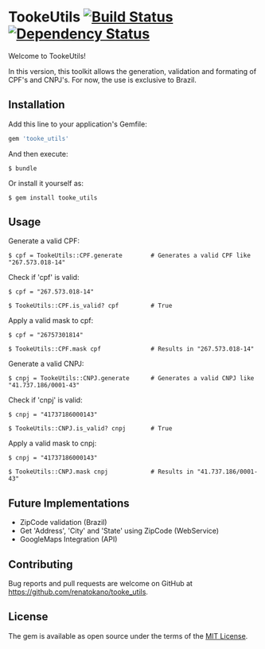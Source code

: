 # TookeUtils    [![Build Status](https://travis-ci.org/renatokano/tooke_utils.svg?branch=master)](https://travis-ci.org/renatokano/tooke_utils)   [![Dependency Status](https://gemnasium.com/badges/github.com/renatokano/tooke_utils.svg)](https://gemnasium.com/github.com/renatokano/tooke_utils)


Welcome to TookeUtils!

In this version, this toolkit allows the generation, validation and formating of CPF's and CNPJ's. For now, the use is exclusive to Brazil.

## Installation

Add this line to your application's Gemfile:

```ruby
gem 'tooke_utils'
```

And then execute:

    $ bundle

Or install it yourself as:

    $ gem install tooke_utils

## Usage

Generate a valid CPF:

    $ cpf = TookeUtils::CPF.generate        # Generates a valid CPF like "267.573.018-14"
    
Check if 'cpf' is valid:    
    
    $ cpf = "267.573.018-14"                

    $ TookeUtils::CPF.is_valid? cpf         # True

Apply a valid mask to cpf:

    $ cpf = "26757301814"                   

    $ TookeUtils::CPF.mask cpf              # Results in "267.573.018-14"

Generate a valid CNPJ:

    $ cnpj = TookeUtils::CNPJ.generate      # Generates a valid CNPJ like "41.737.186/0001-43"

Check if 'cnpj' is valid:

    $ cnpj = "41737186000143"               

    $ TookeUtils::CNPJ.is_valid? cnpj       # True

Apply a valid mask to cnpj:

    $ cnpj = "41737186000143"               

    $ TookeUtils::CNPJ.mask cnpj            # Results in "41.737.186/0001-43"

## Future Implementations

- ZipCode validation (Brazil)
- Get 'Address', 'City' and 'State' using ZipCode (WebService)
- GoogleMaps Integration (API)

## Contributing

Bug reports and pull requests are welcome on GitHub at https://github.com/renatokano/tooke_utils.

## License

The gem is available as open source under the terms of the [MIT License](http://opensource.org/licenses/MIT).
